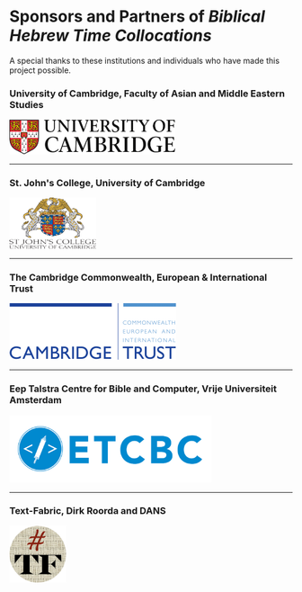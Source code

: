 # Sponsors and Partners of *Biblical Hebrew Time Collocations*

A special thanks to these institutions and individuals who have made this project possible.

###  University of Cambridge, Faculty of Asian and Middle Eastern Studies
<a href="https://www.ames.cam.ac.uk"><img src="images/CambridgeU_color.jpg" width="295.25" height="61.375"></a>

<hr>

### St. John's College, University of Cambridge
<a href="https://www.joh.cam.ac.uk"><img src="images/stjohns.png" width="154" height="91"></a>

<hr>

### The Cambridge Commonwealth, European & International Trust
<a href="https://www.cambridgetrust.org"><img src="images/cambridgetrust.png"></a>

<hr>

### Eep Talstra Centre for Bible and Computer, Vrije Universiteit Amsterdam
<a href="http://www.etcbc.nl"><img src="images/etcbc.png" width="360" height="120"></a>

<hr>

### Text-Fabric, Dirk Roorda and DANS
<a href="https://www.github.com/annotation/text-fabric"><img src="images/tf.png" width="101" height="101"></a>
